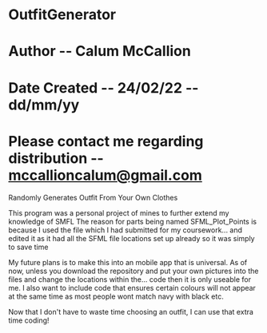 # OutfitGenerator
# Author -- Calum McCallion
# Date Created -- 24/02/22 -- dd/mm/yy
# Please contact me regarding distribution -- mccallioncalum@gmail.com

Randomly Generates Outfit From Your Own Clothes

This program was a personal project of mines to further extend my knowledge of SMFL
The reason for parts being named SFML_Plot_Points is because I used the file which I had submitted for my coursework...
and edited it as it had all the SFML file locations set up already so it was simply to save time

My future plans is to make this into an mobile app that is universal.
As of now, unless you download the repository and put your own pictures into the files and change the locations within the...
code then it is only useable for me.
I also want to include code that ensures certain colours will not appear at the same time as most people wont match navy with black etc.

Now that I don't have to waste time choosing an outfit, I can use that extra time coding! 
